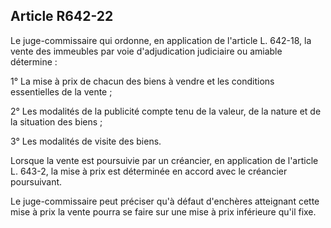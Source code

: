 Article R642-22
----
Le juge-commissaire qui ordonne, en application de l'article L. 642-18, la vente
des immeubles par voie d'adjudication judiciaire ou amiable détermine :

1° La mise à prix de chacun des biens à vendre et les conditions essentielles de
la vente ;

2° Les modalités de la publicité compte tenu de la valeur, de la nature et de la
situation des biens ;

3° Les modalités de visite des biens.

Lorsque la vente est poursuivie par un créancier, en application de l'article L.
643-2, la mise à prix est déterminée en accord avec le créancier poursuivant.

Le juge-commissaire peut préciser qu'à défaut d'enchères atteignant cette mise à
prix la vente pourra se faire sur une mise à prix inférieure qu'il fixe.
